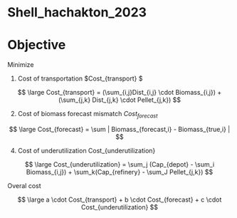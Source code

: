 
# Shell_hachakton_2023

# Objective
Minimize
1. Cost of transportation $Cost_{transport} $

$$ \large Cost_{transport} = (\sum_{i,j}Dist_{i,j} \cdot Biomass_{i,j}) + (\sum_{j,k} Dist_{j,k} \cdot Pellet_{j,k}) $$

2. Cost of biomass forecast mismatch $Cost_{forecast}$


$$ \large Cost_{forecast} = \sum | Biomass_{forecast,i} - Biomass_{true,i} | $$

4. Cost of underutilization Cost_{underutilization}


$$ \large Cost_{underutilization} = \sum_j (Cap_{depot} - \sum_i Biomass_{i,j}) + \sum_k(Cap_{refinery} - \sum_J Pellet_{j,k}) $$

Overal cost 


$$ \large a \cdot Cost_{transport} + b \cdot Cost_{forecast} + c \cdot Cost_{underutilization} $$
